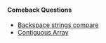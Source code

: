 #### Comeback Questions
- [Backspace strings compare](https://leetcode.com/explore/challenge/card/30-day-leetcoding-challenge/529/week-2/3291/)
- [Contiguous Array](https://leetcode.com/explore/challenge/card/30-day-leetcoding-challenge/529/week-2/3298/)